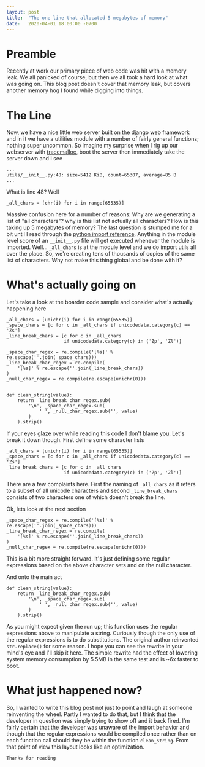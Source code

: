 ```yaml
---
layout: post
title:  "The one line that allocated 5 megabytes of memory"
date:   2020-04-01 18:00:00 -0700
---
```

# Preamble
Recently at work our primary piece of web code was hit with a memory leak. We all panicked of course, but then we all took a hard look at what was going on. This blog post doesn't cover that memory leak, but covers another memory hog I found while digging into things.

# The Line
Now, we have a nice little web server built on the django web framework and in it we have a utilities module with a number of fairly general functions; nothing super uncommon. So imagine my surprise when I rig up our webserver with [tracemalloc](https://docs.python.org/3/library/tracemalloc.html), boot the server then immediately take the server down and I see
```
...
utils/__init__.py:48: size=5412 KiB, count=65307, average=85 B
...
```
What is line 48? Well
```
_all_chars = [chr(i) for i in range(65535)]
```
Massive confusion here for a number of reasons: Why are we generating a list of "all characters"? why is this list not actually all characters? How is this taking up 5 megabytes of memory? The last question is stumped me for a bit until I read through the [python import reference](https://docs.python.org/3/reference/import.html#regular-packages). Anything in the module level score of an `__init__.py` file will get executed whenever the module is imported. Well... `_all_chars` is at the module level and we do import utils all over the place. So, we're creating tens of thousands of copies of the same list of characters. Why not make this thing global and be done with it?

# What's actually going on
Let's take a look at the boarder code sample and consider what's actually happening here
```
_all_chars = [unichr(i) for i in range(65535)]
_space_chars = [c for c in _all_chars if unicodedata.category(c) == 'Zs']
_line_break_chars = [c for c in _all_chars
                     if unicodedata.category(c) in ('Zp', 'Zl')]

_space_char_regex = re.compile('[%s]' % re.escape(''.join(_space_chars)))
_line_break_char_regex = re.compile(
    '[%s]' % re.escape(''.join(_line_break_chars))
)
_null_char_regex = re.compile(re.escape(unichr(0)))


def clean_string(value):
    return _line_break_char_regex.sub(
        '\n', _space_char_regex.sub(
            ' ', _null_char_regex.sub('', value)
        )
    ).strip()
```
If your eyes glaze over while reading this code I don't blame you. Let's break it down though.
First define some character lists
```
_all_chars = [unichr(i) for i in range(65535)]
_space_chars = [c for c in _all_chars if unicodedata.category(c) == 'Zs']
_line_break_chars = [c for c in _all_chars
                     if unicodedata.category(c) in ('Zp', 'Zl')]
```
There are a few complaints here. First the naming of `_all_chars` as it refers to a subset of all unicode characters and second `_line_break_chars` consists of two characters one of which doesn't break the line.

Ok, lets look at the next section
```
_space_char_regex = re.compile('[%s]' % re.escape(''.join(_space_chars)))
_line_break_char_regex = re.compile(
    '[%s]' % re.escape(''.join(_line_break_chars))
)
_null_char_regex = re.compile(re.escape(unichr(0)))
```
This is a bit more straight forward. It's just defining some regular expressions based on the above character sets and on the null character.

And onto the main act
```
def clean_string(value):
    return _line_break_char_regex.sub(
        '\n', _space_char_regex.sub(
            ' ', _null_char_regex.sub('', value)
        )
    ).strip()
```
As you might expect given the run up; this function uses the regular expressions above to manipulate a string. Curiously though the only use of the regular expressions is to do substitutions. The original author reinvented `str.replace()` for some reason. I hope you can see the rewrite in your mind's eye and I'll skip it here. The simple rewrite had the effect of lowering system memory consumption by 5.5MB in the same test and is ~6x faster to boot.

# What just happened now?
So, I wanted to write this blog post not just to point and laugh at someone reinventing the wheel. Partly I wanted to do that, but I think that the developer in question was simply trying to show off and it back fired. I'm fairly certain that the developer was unaware of the import behavior and though that the regular expressions would be compiled once rather than on each function call should they be within the function `clean_string`. From that point of view this layout looks like an optimization.

```
Thanks for reading
```
